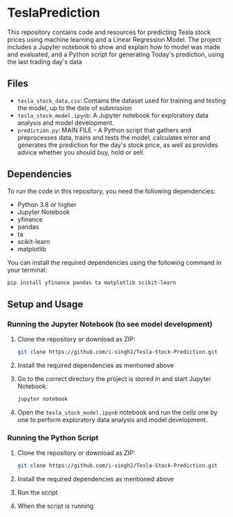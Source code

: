 # TeslaPrediction

This repository contains code and resources for predicting Tesla stock prices using machine learning and a Linear Regression Model. The project includes a Jupyter notebook to show and explain how to model was made and evaluated, and a Python script for generating Today's prediction, using the last trading day's data

## Files

- `tesla_stock_data.csv`: Contains the dataset used for training and testing the model, up to the date of submission
- `tesla_stock_model.ipynb`: A Jupyter notebook for exploratory data analysis and model development.
- `prediction.py`: MAIN FILE - A Python script that gathers and preprocesses data, trains and tests the model, calculates error and generates the prediction for the day's stock price, as well as provides advice whether you should buy, hold or sell. 

## Dependencies

To run the code in this repository, you need the following dependencies:

- Python 3.8 or higher
- Jupyter Notebook
- yfinance
- pandas
- ta
- scikit-learn
- matplotlib

You can install the required dependencies using the following command in your terminal:

```bash
pip install yfinance pandas ta matplotlib scikit-learn
```

## Setup and Usage

### Running the Jupyter Notebook (to see model development)

1. Clone the repository or download as ZIP:

    ```bash
    git clone https://github.com/i-singh2/Tesla-Stock-Prediction.git
    ```

2. Install the required dependencies as mentioned above

3. Go to the correct directory the project is stored in and start Jupyter Notebook:

    ```bash
    jupyter notebook
    ```

4. Open the `tesla_stock_model.ipynb` notebook and run the cells one by one to perform exploratory data analysis and model development.

### Running the Python Script

1. Clone the repository or download as ZIP:

    ```bash
    git clone https://github.com/i-singh2/Tesla-Stock-Prediction.git
    ```

2. Install the required dependencies as mentioned above

3. Run the script

4. When the script is running